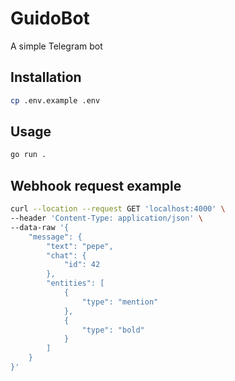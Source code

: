# GuidoBot
A simple Telegram bot

## Installation

```bash
cp .env.example .env
```

## Usage
```bash
go run .
```

## Webhook request example
```bash
curl --location --request GET 'localhost:4000' \
--header 'Content-Type: application/json' \
--data-raw '{
    "message": {
        "text": "pepe",
        "chat": {
            "id": 42
        },
        "entities": [
            {
                "type": "mention"
            },
            {
                "type": "bold"
            }
        ]
    }
}'
```
